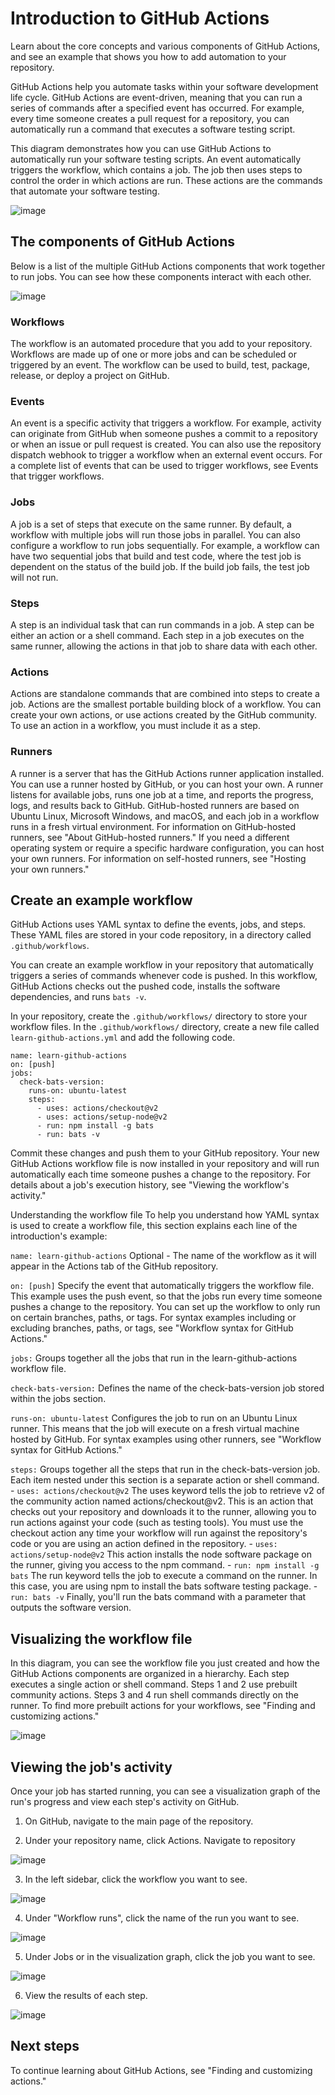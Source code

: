 # Introduction to GitHub Actions
Learn about the core concepts and various components of GitHub Actions, and see an example that shows you how to add automation to your repository.

GitHub Actions help you automate tasks within your software development life cycle. GitHub Actions are event-driven, meaning that you can run a series of commands after a specified event has occurred. For example, every time someone creates a pull request for a repository, you can automatically run a command that executes a software testing script.

This diagram demonstrates how you can use GitHub Actions to automatically run your software testing scripts. An event automatically triggers the workflow, which contains a job. The job then uses steps to control the order in which actions are run. These actions are the commands that automate your software testing.

![image](https://user-images.githubusercontent.com/71369943/124395367-626e7f00-dd21-11eb-8a88-db3d37cd2a98.png)

## The components of GitHub Actions
Below is a list of the multiple GitHub Actions components that work together to run jobs. You can see how these components interact with each other.

![image](https://user-images.githubusercontent.com/71369943/124400078-8dff6280-dd3d-11eb-9495-a3b403690ab7.png)

### Workflows
The workflow is an automated procedure that you add to your repository. Workflows are made up of one or more jobs and can be scheduled or triggered by an event. The workflow can be used to build, test, package, release, or deploy a project on GitHub.

### Events
An event is a specific activity that triggers a workflow. For example, activity can originate from GitHub when someone pushes a commit to a repository or when an issue or pull request is created. You can also use the repository dispatch webhook to trigger a workflow when an external event occurs. For a complete list of events that can be used to trigger workflows, see Events that trigger workflows.

### Jobs
A job is a set of steps that execute on the same runner. By default, a workflow with multiple jobs will run those jobs in parallel. You can also configure a workflow to run jobs sequentially. For example, a workflow can have two sequential jobs that build and test code, where the test job is dependent on the status of the build job. If the build job fails, the test job will not run.

### Steps
A step is an individual task that can run commands in a job. A step can be either an action or a shell command. Each step in a job executes on the same runner, allowing the actions in that job to share data with each other.

### Actions
Actions are standalone commands that are combined into steps to create a job. Actions are the smallest portable building block of a workflow. You can create your own actions, or use actions created by the GitHub community. To use an action in a workflow, you must include it as a step.

### Runners
A runner is a server that has the GitHub Actions runner application installed. You can use a runner hosted by GitHub, or you can host your own. A runner listens for available jobs, runs one job at a time, and reports the progress, logs, and results back to GitHub. GitHub-hosted runners are based on Ubuntu Linux, Microsoft Windows, and macOS, and each job in a workflow runs in a fresh virtual environment. For information on GitHub-hosted runners, see "About GitHub-hosted runners." If you need a different operating system or require a specific hardware configuration, you can host your own runners. For information on self-hosted runners, see "Hosting your own runners."

## Create an example workflow
GitHub Actions uses YAML syntax to define the events, jobs, and steps. These YAML files are stored in your code repository, in a directory called ```.github/workflows```.

You can create an example workflow in your repository that automatically triggers a series of commands whenever code is pushed. In this workflow, GitHub Actions checks out the pushed code, installs the software dependencies, and runs ```bats -v```.

In your repository, create the ```.github/workflows/``` directory to store your workflow files.
In the ```.github/workflows/``` directory, create a new file called ```learn-github-actions.yml``` and add the following code.
```
name: learn-github-actions
on: [push]
jobs:
  check-bats-version:
    runs-on: ubuntu-latest
    steps:
      - uses: actions/checkout@v2
      - uses: actions/setup-node@v2
      - run: npm install -g bats
      - run: bats -v
```

Commit these changes and push them to your GitHub repository.
Your new GitHub Actions workflow file is now installed in your repository and will run automatically each time someone pushes a change to the repository. For details about a job's execution history, see "Viewing the workflow's activity."

Understanding the workflow file
To help you understand how YAML syntax is used to create a workflow file, this section explains each line of the introduction's example:

```name: learn-github-actions```
Optional - The name of the workflow as it will appear in the Actions tab of the GitHub repository.

```on: [push]```
Specify the event that automatically triggers the workflow file. This example uses the push event, so that the jobs run every time someone pushes a change to the repository. You can set up the workflow to only run on certain branches, paths, or tags. For syntax examples including or excluding branches, paths, or tags, see "Workflow syntax for GitHub Actions."

```jobs:```
Groups together all the jobs that run in the learn-github-actions workflow file.

```check-bats-version:```
Defines the name of the check-bats-version job stored within the jobs section.

```runs-on: ubuntu-latest```
Configures the job to run on an Ubuntu Linux runner. This means that the job will execute on a fresh virtual machine hosted by GitHub. For syntax examples using other runners, see "Workflow syntax for GitHub Actions."

```steps:```
Groups together all the steps that run in the check-bats-version job. Each item nested under this section is a separate action or shell command.
    - ```uses: actions/checkout@v2```
The uses keyword tells the job to retrieve v2 of the community action named actions/checkout@v2. This is an action that checks out your repository and downloads it to the runner, allowing you to run actions against your code (such as testing tools). You must use the checkout action any time your workflow will run against the repository's code or you are using an action defined in the repository.
    - ```uses: actions/setup-node@v2```
This action installs the node software package on the runner, giving you access to the npm command.
    - ```run: npm install -g bats```
The run keyword tells the job to execute a command on the runner. In this case, you are using npm to install the bats software testing package.
    - ```run: bats -v```
Finally, you'll run the bats command with a parameter that outputs the software version.

## Visualizing the workflow file
In this diagram, you can see the workflow file you just created and how the GitHub Actions components are organized in a hierarchy. Each step executes a single action or shell command. Steps 1 and 2 use prebuilt community actions. Steps 3 and 4 run shell commands directly on the runner. To find more prebuilt actions for your workflows, see "Finding and customizing actions."

![image](https://user-images.githubusercontent.com/71369943/124400209-61981600-dd3e-11eb-9a2a-117c4a99d713.png)

## Viewing the job's activity
Once your job has started running, you can see a visualization graph of the run's progress and view each step's activity on GitHub.

1. On GitHub, navigate to the main page of the repository.

2. Under your repository name, click Actions.
Navigate to repository

![image](https://user-images.githubusercontent.com/71369943/124400425-f4858000-dd3f-11eb-9f79-2817c88eac7b.png)

3. In the left sidebar, click the workflow you want to see.

![image](https://user-images.githubusercontent.com/71369943/124400433-fc452480-dd3f-11eb-888b-4c1c1ed1e6ae.png)

4. Under "Workflow runs", click the name of the run you want to see.

![image](https://user-images.githubusercontent.com/71369943/124400439-09faaa00-dd40-11eb-96de-2f098a4fc972.png)

5. Under Jobs or in the visualization graph, click the job you want to see.

![image](https://user-images.githubusercontent.com/71369943/124400445-17179900-dd40-11eb-8079-c5ab8abfa095.png)

6. View the results of each step.

![image](https://user-images.githubusercontent.com/71369943/124400451-20086a80-dd40-11eb-9aef-e2fe63c6a901.png)

## Next steps

To continue learning about GitHub Actions, see "Finding and customizing actions."

